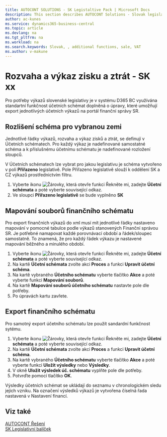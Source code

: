 ```yaml
---
title: AUTOCONT SOLUTIONS - SK Legistaltive Pack | Microsoft Docs
description: This section describes AUTOCONT Solutions - Slovak legislation - 
author: ac-kunes
ms.service: dynamics365-business-central
ms.topic: article
ms.devlang: na
ms.tgt_pltfrm: na
ms.workload: na
ms.search.keywords: Slovak, , additional functions, sale, VAT
ms.author: v-makune
---
```


# Rozvaha a výkaz zisku a ztrát - SK xx

Pro potřeby výkazů slovenské legislativy je v systému D365 BC využívána standartní funkčnost účetních schémat doplněná o úpravy, které umožňují export jednotlivých účetních výkazů na portál finanční správy SR.

## Rozlišení schéma pro vybranou zemi

Jednotlivé řádky výkazů, rozvaha a výkaz zisků a ztrát, se definují v Účetních schématech. Pro každý výkaz je nadefinované samostatné schéma a k příslušnému účetnímu schématu je nadefinované rozložení sloupců.

V Účetních schématech lze vybrat pro jakou legislativu je schéma vytvořeno v poli **Přiřazeno** legislativě. Pole Přiřazeno legislativě slouží k oddělení SK a CZ výkazů prostřednictvím filtru. 

1. Vyberte ikonu ![Žárovky, která otevře funkci Řekněte mi](media/ui-search/search_small.png "Řekněte mi, co chcete dělat"), zadejte **Účetní schémata** a poté vyberte související odkaz.
2. Ve sloupci **Přiřazeno legislativě** se bude vyplněno **SK**

## Mapování souborů finančního schématu

Pro export finančních výkazů do xml musí mít jednotlivé řádky nastaveno mapování v pomocné tabulce podle výkazů stanovených Finanční správou SR. Je potřebné namapovat každé porovnávací období a řádek/sloupec samostatně. To znamená, že pro každý řádek výkazu je nastavené mapování běžného a minulého období.

1. Vyberte ikonu ![Žárovky, která otevře funkci Řekněte mi](media/ui-search/search_small.png "Řekněte mi, co chcete dělat"), zadejte **Účetní schémata** a poté vyberte související odkaz.
2. Na kartě **Účetní schémata** zvolte akci **Proces** a funkci **Upravit účetní schéma**.
3. Na kartě vybraného **Účetního schématu** vyberte tlačítko **Akce** a poté vyberte funkci **Mapování souborů**.
4. Na kartě **Mapování souborů účetního schématu** nastavte pole dle potřeby.
5. Po úpravách kartu zavřete.

## Export finančního schématu

Pro samotný export účetního schématu lze použít sandardní funkčnost sytému.

1. Vyberte ikonu ![Žárovky, která otevře funkci Řekněte mi](media/ui-search/search_small.png "Řekněte mi, co chcete dělat"), zadejte **Účetní schémata** a poté vyberte související odkaz.
2. Na kartě **Účetní schémata** zvolte akci **Proces** a funkci **Upravit účetní schéma**.
3. Na kartě vybraného **Účetního schématu** vyberte tlačítko **Akce** a poté vyberte funkci **Uložit výsledky** nebo **Výsledky**.
4. V okně **Uložit výsledek úč. schématu** vyplňte pole dle potřeby.
5. Potvrďte pomocí tlačítko **OK**.

Výsledky účetních schémat se ukládají do seznamu v chronologickém sledu jejich vzniku. Na označení výsledků výkazů je vytvořena číselná řada nastavená v Nastavení financí.

## Viz také 
[AUTOCONT Řešení](../index.md)  
[SK Legislativní balíček](ac-sk-legislative-pack.md)
